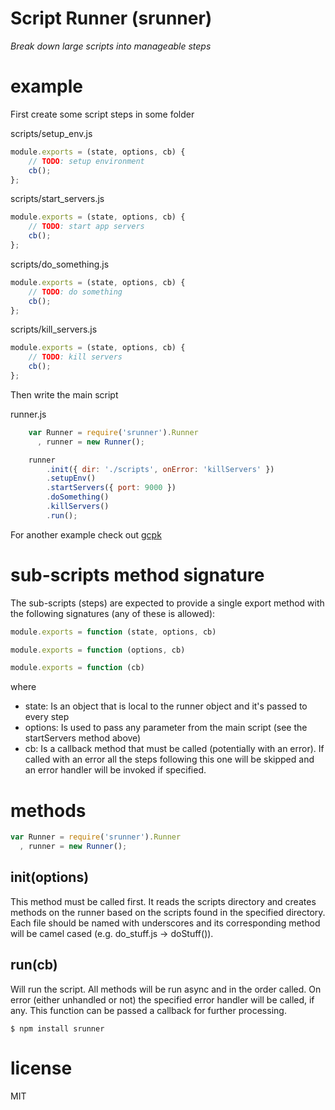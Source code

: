 # Script Runner (srunner)

*Break down large scripts into manageable steps*

# example

First create some script steps in some folder

scripts/setup_env.js

``` js
module.exports = (state, options, cb) {
    // TODO: setup environment
    cb();
};
```

scripts/start_servers.js

``` js
module.exports = (state, options, cb) {
    // TODO: start app servers
    cb();
};
```

scripts/do_something.js

``` js
module.exports = (state, options, cb) {
    // TODO: do something
    cb();
};
```

scripts/kill_servers.js

``` js
module.exports = (state, options, cb) {
    // TODO: kill servers
    cb();
};
```

Then write the main script

runner.js

``` js
    var Runner = require('srunner').Runner
      , runner = new Runner();

    runner
        .init({ dir: './scripts', onError: 'killServers' })
        .setupEnv()
        .startServers({ port: 9000 })
        .doSomething()
        .killServers()
        .run();
```

For another example check out [gcpk](https://github.com/gabesoft/gcpk)

# sub-scripts method signature

The sub-scripts (steps) are expected to provide a single export method with
the following signatures (any of these is allowed):

``` js
module.exports = function (state, options, cb)
```
``` js
module.exports = function (options, cb)
```
``` js
module.exports = function (cb)
```

where
- state:    Is an object that is local to the runner object and it's passed to every step
- options:  Is used to pass any parameter from the main script (see the startServers method above)
- cb:       Is a callback method that must be called (potentially with an error). If called with an
            error all the steps following this one will be skipped and an error handler will be
            invoked if specified.

# methods

``` js
var Runner = require('srunner').Runner
  , runner = new Runner();
```

## init(options)

This method must be called first. It reads the scripts directory and creates methods on the runner
based on the scripts found in the specified directory. Each file should be named with underscores
and its corresponding method will be camel cased (e.g. do_stuff.js -> doStuff()).

## run(cb)

Will run the script. All methods will be run async and in the order called. On error (either
unhandled or not) the specified error handler will be called, if any. This function can be passed 
a callback for further processing.

```
$ npm install srunner
```

# license

MIT




